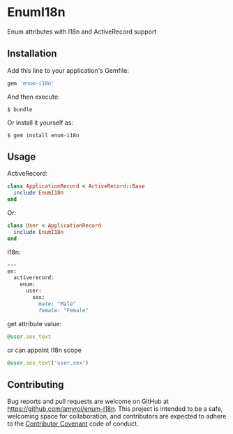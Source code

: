 # EnumI18n

Enum attributes with I18n and ActiveRecord support

## Installation

Add this line to your application's Gemfile:

```ruby
gem 'enum-i18n'
```

And then execute:

    $ bundle

Or install it yourself as:

    $ gem install enum-i18n

## Usage

ActiveRecord:

```ruby
class ApplicationRecord < ActiveRecord::Base
  include EnumI18n
end
```

Or:
```ruby
class User < ApplicationRecord
  include EnumI18n
end
```


I18n:

```ruby
---
en:
  activerecord:
    enum:
      user:
        sex:
          male: "Male"
          female: "Female"
```

get attribute value:

```ruby
@user.sex_text
```

or can appoint i18n scope

```ruby
@user.sex_text('user.sex')
```

## Contributing

Bug reports and pull requests are welcome on GitHub at https://github.com/amyroi/enum-i18n. This project is intended to be a safe, welcoming space for collaboration, and contributors are expected to adhere to the [Contributor Covenant](http://contributor-covenant.org) code of conduct.
